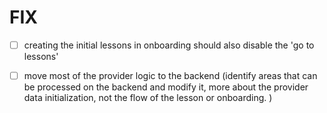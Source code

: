 



# FIX

- [ ] creating the initial lessons in onboarding   should also disable the 'go to lessons'

- [ ] move most of the provider  logic to the backend (identify areas that can be processed on the backend and modify it, more about the provider data initialization, not the flow of the lesson or onboarding.  )


